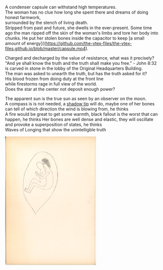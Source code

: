 A condenser capsule can withstand high temperatures.           
The woman has no clue how long she spent there
and dreams of doing honest farmwork,<br>
surrounded by the stench of living death.<br>
Stripped from past and future, she dwells in the ever-present. 
Some time ago the man ripped off the skin of the woman's limbs and tore her body into chunks. He put her stolen bones inside the capacitor to keep [a small amount of energy]((https://github.com/the-vtex-files/the-vtex-files.github.io/blob/master/capsule.mp4). 

Charged and decharged by the value of resistance, what was it precisely?<br>
"And ye shall know the truth and the truth shall make you free." - John 8:32<br>
is carved in stone in the lobby of the Original Headquarters Building.<br>
The man was asked to unearth the truth, but has the truth asked for it?<br> 
His blood frozen from doing duty at the front line<br> 
while firestorms rage in full view of the world.<br> 
Does the star at the center not deposit enough power? 

The apparent sun is the true sun as seen by an observer on the moon.<br>
A compass is is not needed, a [shadow tip](https://www.armystudyguide.com/content/army_board_study_guide_topics/land_navigation_map_reading/field-expedient-methods-of-determining-direction.shtml) will do, maybe one of her bones can tell of which direction the wind is blowing from, he thinks<br>
A fire would be great to get some warmth, black fallout is the worst that can happen, he thinks Her bones are well dense and elastic, they will oscillate and provoke a superposition of states, he thinks<br>
Waves of Longing that show the unintelligble truth

![](https://github.com/the-vtex-files/the-vtex-files.github.io/blob/master/images/psychedelic_epiphany-thumb.jpg)


